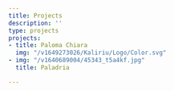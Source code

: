 ```yaml
---
title: Projects
description: ''
type: projects
projects:
- title: Paloma Chiara
  img: "/v1649273026/Kaliriu/Logo/Color.svg"
- img: "/v1640689004/45343_t5a4kf.jpg"
  title: Paladria

---
```


